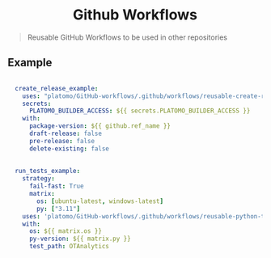 
<h1 align="center">Github Workflows</h1>

> Reusable GitHub Workflows to be used in other repositories



## Example

```yaml

  create_release_example:
    uses: "platomo/GitHub-workflows/.github/workflows/reusable-create-release-with-assets.yml@main"
    secrets:
      PLATOMO_BUILDER_ACCESS: ${{ secrets.PLATOMO_BUILDER_ACCESS }}
    with:
      package-version: ${{ github.ref_name }}
      draft-release: false
      pre-release: false
      delete-existing: false
      
      
  run_tests_example:
    strategy:
      fail-fast: True
      matrix:
        os: [ubuntu-latest, windows-latest]
        py: ["3.11"]
    uses: 'platomo/GitHub-workflows/.github/workflows/reusable-python-tests.yml@main'
    with:
      os: ${{ matrix.os }}
      py-version: ${{ matrix.py }}
      test_path: OTAnalytics
    
```

